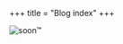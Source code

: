+++
title = "Blog index"
+++

![soon™](https://media.tenor.com/fTTVgygGDh8AAAAC/kitty-cat-sandwich.gif)
